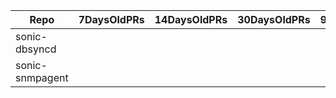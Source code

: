 | Repo | 7DaysOldPRs | 14DaysOldPRs | 30DaysOldPRs | 90DaysOldPRs | MOreThan90DaysOldPR |
|------|-------------|--------------|--------------|--------------|---------------------|
|sonic-dbsyncd|| || || ||Count = 0)|| |
|sonic-snmpagent|| || || ||Count = 3([210](https://github.com/Azure/sonic-snmpagent/pull/210),[209](https://github.com/Azure/sonic-snmpagent/pull/209),[207](https://github.com/Azure/sonic-snmpagent/pull/207),)|| |
